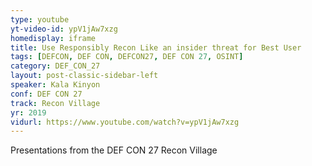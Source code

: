 ```yaml
---
type: youtube
yt-video-id: ypV1jAw7xzg
homedisplay: iframe
title: Use Responsibly Recon Like an insider threat for Best User
tags: [DEFCON, DEF CON, DEFCON27, DEF CON 27, OSINT]
category: DEF_CON_27
layout: post-classic-sidebar-left
speaker: Kala Kinyon
conf: DEF CON 27
track: Recon Village
yr: 2019
vidurl: https://www.youtube.com/watch?v=ypV1jAw7xzg
---
```

Presentations from the DEF CON 27 Recon Village